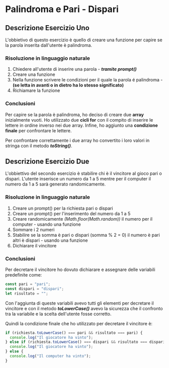 # Palindroma e Pari - Dispari

## Descrizione Esercizio Uno

L'obbietivo di questo esercizio è quello di creare una funzione per capire se la parola inserita dall'utente è palindroma.

### Risoluzione in linguaggio naturale

1. Chiedere all'utente di inserire una parola - **_tramite prompt()_**
2. Creare una funzione
3. Nella funzione scrivere le condizioni per il quale la parola é palindroma - **(se letta in avanti o in dietro ha lo stesso significato)**
4. Richiamare la funzione

### Conclusioni

Per capire se la parola è palindroma, ho deciso di creare due **array** inizialmente vuoti. Ho utilizzato due **cicli for** con il compito di inserire le lettere in ordine inverso nei due array. Infine, ho aggiunto una **condizione finale** per confrontare le lettere.

Per confrontare correttamente i due array ho convertito i loro valori in stringa con il metodo **_toString()_**.

## Descrizione Esercizio Due

L'obbiettivo del secondo esercizio è stabilire chi è il vincitore al gioco pari o dispari. L'utente inserisce un numero da 1 a 5 mentre per il computer il numero da 1 a 5 sarà generato randomicamente.

### Risoluzione in linguaggio naturale

1. Creare un prompt() per la richiesta pari o dispari
2. Creare un prompt() per l'inserimento del numero da 1 a 5
3. Creare randomicamente _(Math.floor(Math.random))_ il numero per il computer - usando una funzione
4. Sommare i 2 numeri
5. Stabilire se la somma è pari o dispari (somma % 2 = 0) il numero è pari altri è dispari - usando una funzione
6. Dichiarare il vincitore

### Conclusioni

Per decretare il vincitore ho dovuto dichiarare e assegnare delle variabili predefinite come:

```js
const pari = "pari";
const dispari = "dispari";
let risultato = "";
```

Con l'aggiunta di queste variabili avevo tutti gli elementi per decretare il vincitore e con il metodo **_toLowerCase()_** avevo la sicurezza che il confronto tra la variabile e la scelta dell'utente fosse corretto.

Quindi la condizione finale che ho utilizzato per decretare il vincitore è:

```js
if (richiesta.toLowerCase() === pari && risultato === pari) {
  console.log("Il giocatore ha vinto");
} else if (richiesta.toLowerCase() === dispari && risultato === dispari) {
  console.log("Il giocatore ha vinto");
} else {
  console.log("Il computer ha vinto");
}
```
